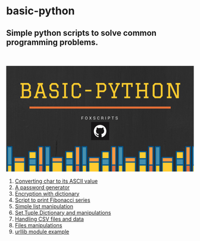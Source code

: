 # basic-python

<h2>Simple python scripts to solve common programming problems.</h2>

<br/><br/>
![basic---python](https://github.com/foxscripts/basic-python/blob/master/%23basic-python.png)


<ol>
  <li><a href="ascii.py">Converting char to its ASCII value</a></li>
  <li><a href="passgen.py">A password generator</a></li>
  <li><a href="encryptdict.py">Encryption with dictionary</a></li>
  <li><a href="fibonacci.py">Script to print Fibonacci series</a></li>
  <li><a href="list.py">Simple list manipulation</a></li>
  <li><a href="setstuplesdict.py">Set,Tuple,Dictionary and manipulations</a></li>
  <li><a href="csv.py">Handling CSV files and data</a></li>
  <li><a href="files.py">Files manipulations</a></li>
  <li><a href="urllib.py">urllib module example</a></li>
</ol>
